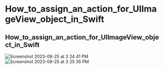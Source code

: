 # How_to_assign_an_action_for_UIImageView_object_in_Swift
## How_to_assign_an_action_for_UIImageView_object_in_Swift <br>
![Screenshot 2023-08-25 at 3 24 41 PM](https://github.com/Experimenters1/How_to_assign_an_action_for_UIImageView_object_in_Swift/assets/64000769/213693fc-e826-4dfa-bf22-c6a7e51f34c9) <br>
![Screenshot 2023-08-25 at 3 25 35 PM](https://github.com/Experimenters1/How_to_assign_an_action_for_UIImageView_object_in_Swift/assets/64000769/fb56185d-4513-4de6-aaa4-b9b3ac8d59c6)


